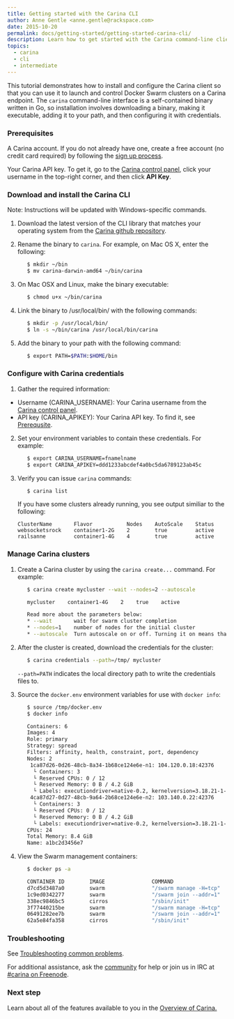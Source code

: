 ```yaml
---
title: Getting started with the Carina CLI
author: Anne Gentle <anne.gentle@rackspace.com>
date: 2015-10-20
permalink: docs/getting-started/getting-started-carina-cli/
description: Learn how to get started with the Carina command-line client (CLI) by installing, configuring, and performing commands
topics:
  - carina
  - cli
  - intermediate
---
```


This tutorial demonstrates how to install and configure the Carina client so that you can use it to launch and control Docker Swarm clusters on a Carina endpoint. The `carina` command-line interface is a self-contained binary written in Go, so installation involves downloading a binary, making it executable, adding it to your path, and then configuring it with credentials.

### Prerequisites

A Carina account. If you do not already have one, create a free account (no credit card required) by following the [sign up process](https://app.getcarina.com/app/signup).

Your Carina API key. To get it, go to the [Carina control panel](https://app.getcarina.com), click your username in the top-right corner, and then click **API Key**.

### Download and install the Carina CLI

Note: Instructions will be updated with Windows-specific commands.

1. Download the latest version of the CLI library that matches your operating system from the
   [Carina github repository](https://github.com/getcarina/carina/releases/).

2. Rename the binary to `carina`. For example, on Mac OS X, enter the following:

      ```bash
         $ mkdir ~/bin
         $ mv carina-darwin-amd64 ~/bin/carina
      ```

3. On Mac OSX and Linux, make the binary executable:

      ```bash
         $ chmod u+x ~/bin/carina
      ```

4. Link the binary to /usr/local/bin/ with the following commands:

      ```bash
         $ mkdir -p /usr/local/bin/
         $ ln -s ~/bin/carina /usr/local/bin/carina
      ```

5. Add the binary to your path with the following command:

      ```bash
         $ export PATH=$PATH:$HOME/bin
      ```

### Configure with Carina credentials

1. Gather the required information:
  * Username (CARINA_USERNAME): Your Carina username from the [Carina control panel](https://app.getcarina.com).
  * API key (CARINA_APIKEY): Your Carina API key. To find it, see [Prerequsite](#Prereq).

2. Set your environment variables to contain these credentials. For example:

      ```bash
         $ export CARINA_USERNAME=fnamelname
         $ export CARINA_APIKEY=ddd1233abcdef4a0bc5da6789123ab45c
      ```

3. Verify you can issue `carina` commands:

      ```bash
         $ carina list
      ```

      If you have some clusters already running, you see output similiar to the following:

      ```
      ClusterName       Flavor           Nodes    AutoScale    Status
      websocketsrock    container1-2G    2        true         active
      railsanne         container1-4G    4        true         active
      ```

### Manage Carina clusters

1. Create a Carina cluster by using the `carina create...` command. For example:

      ```bash
         $ carina create mycluster --wait --nodes=2 --autoscale

         mycluster    container1-4G    2    true    active

         Read more about the parameters below:
         * --wait       wait for swarm cluster completion
         * --nodes=1    number of nodes for the initial cluster
         * --autoscale  Turn autoscale on or off. Turning it on means that Carina automatically adds segments as they are needed.
      ```

2. After the cluster is created, download the credentials for the cluster:

      ```bash
         $ carina credentials --path=/tmp/ mycluster
      ```

      `--path=PATH` indicates the local directory path to write the credentials files to.

3. Source the `docker.env` environment variables for use with `docker info`:

      ```bash
         $ source /tmp/docker.env
         $ docker info

         Containers: 6
         Images: 4
         Role: primary
         Strategy: spread
         Filters: affinity, health, constraint, port, dependency
         Nodes: 2
          1ca87d26-0d26-48cb-8a34-1b68ce124e6e-n1: 104.120.0.18:42376
           └ Containers: 3
           └ Reserved CPUs: 0 / 12
           └ Reserved Memory: 0 B / 4.2 GiB
           └ Labels: executiondriver=native-0.2, kernelversion=3.18.21-1-rackos, operatingsystem=Debian GNU/Linux 7 (wheezy)     (containerized), storagedriver=aufs
          4ca87d27-0d27-48cb-9a64-2b68ce124e6e-n2: 103.140.0.22:42376
           └ Containers: 3
           └ Reserved CPUs: 0 / 12
           └ Reserved Memory: 0 B / 4.2 GiB
           └ Labels: executiondriver=native-0.2, kernelversion=3.18.21-1-rackos, operatingsystem=Debian GNU/Linux 7 (wheezy) (containerized), storagedriver=aufs
         CPUs: 24
         Total Memory: 8.4 GiB
         Name: a1bc2d3456e7
      ```

4. View the Swarm management containers:

      ```bash
         $ docker ps -a

         CONTAINER ID        IMAGE               COMMAND                  CREATED             STATUS              PORTS                                      NAMES
         d7cd5d3487a0        swarm               "/swarm manage -H=tcp"   12 minutes ago      Up 12 minutes       2375/tcp, 104.130.0.42:2376->2376/tcp   4ca87d27-0d27-48cb-9a64-2b68ce124e6e-n2/swarm-manager
         1c9ed0342277        swarm               "/swarm join --addr=1"   12 minutes ago      Up 12 minutes       2375/tcp                                4ca87d27-0d27-48cb-9a64-2b68ce124e6e-n2/swarm-agent
         338ec9846bc5        cirros              "/sbin/init"             12 minutes ago                                                                  4ca87d27-0d27-48cb-9a64-2b68ce124e6e-n2/swarm-data
         3f77440215be        swarm               "/swarm manage -H=tcp"   13 minutes ago      Up 13 minutes       2375/tcp, 104.130.0.48:2376->2376/tcp   4ca87d27-0d27-48cb-9a64-2b68ce124e6e-n1/swarm-manager
         06491282ee7b        swarm               "/swarm join --addr=1"   13 minutes ago      Up 13 minutes       2375/tcp                                1ca87d26-0d26-48cb-8a34-1b68ce124e6e-n1/swarm-agent
         62a5e84fa358        cirros              "/sbin/init"             13 minutes ago                                                                  4ca87d27-0d27-48cb-9a64-2b68ce124e6e-n1/swarm-data
      ```

### Troubleshooting

See [Troubleshooting common problems](/docs/tutorials/troubleshooting/).

For additional assistance, ask the [community](https://community.getcarina.com/) for help or join us in IRC at [#carina on Freenode](http://webchat.freenode.net/?channels=carina).

### Next step

Learn about all of the features available to you in the [Overview of Carina.](/docs/overview-of-carina/)
